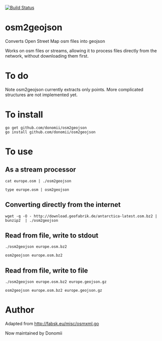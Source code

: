 [![Build Status](https://travis-ci.org/donomii/osm2geojson.svg?branch=master)](https://travis-ci.org/donomii/osm2geojson)

# osm2geojson
Converts Open Street Map osm files into geojson

Works on osm files or streams, allowing it to process files directly from the network, without downloading them first.

# To do

Note osm2geojson currently extracts only points.  More complicated structures are not implemented yet.

# To install

    go get github.com/donomii/osm2geojson
    go install github.com/donomii/osm2geojson

# To use

## As a stream processor

    cat europe.osm | ./osm2geojson

    type europe.osm | osm2geojson
	
## Converting directly from the internet

	wget -q -O - http://download.geofabrik.de/antarctica-latest.osm.bz2 | bunzip2  | ./osm2geojson

## Read from file, write to stdout

    ./osm2geojson europe.osm.bz2

    osm2geojson europe.osm.bz2 

## Read from file, write to file

    ./osm2geojson europe.osm.bz2 europe.geojson.gz

    osm2geojson europe.osm.bz2 europe.geojson.gz

# Author

Adapted from http://fabsk.eu/misc/osmxml.go

Now maintained by Donomii
